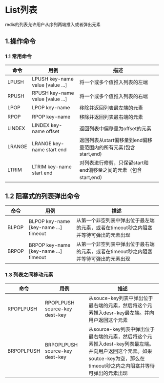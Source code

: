 # List列表

redis的列表允许用户从序列两端推入或者弹出元素

## 1.操作命令

### 1.1 常用命令

| 命令   | 用例                             | 描述                                                         |
| ------ | -------------------------------- | ------------------------------------------------------------ |
| LPUSH  | LPUSH key-name value [value ...] | 将一个或多个值推入列表的左端                                 |
| RPUSH  | RPUSH key-name value [value ...] | 将一个或多个值推入列表的右端                                 |
| LPOP   | LPOP key-name                    | 移除并返回列表最左端的元素                                   |
| RPOP   | RPOP key-name                    | 移除并返回列表最右端的元素                                   |
| LINDEX | LINDEX key-name offset           | 返回列表中偏移量为offset的元素                               |
| LRANGE | LRANGE key-name start end        | 返回列表从start偏移量到end偏移量范围内的所有元素(包含start,end) |
| LTRIM  | LTRIM key-name start end         | 对列表进行修剪，只保留start和end偏移量之间的元素（包含start,end） |

## 1.2 阻塞式的列表弹出命令

| 命令  | 用例                                | 描述                                                         |
| ----- | ----------------------------------- | ------------------------------------------------------------ |
| BLPOP | BLPOP key-name [key-name …] timeout | 从第一个非空列表中弹出位于最左端的元素，或者在timeout秒之内阻塞并等待可弹出的元素出现 |
| BRPOP | BRPOP key-name [key-name …] timeout | 从第一个非空列表中弹出位于最右端的元素，或者在timeout秒之内阻塞并等待可弹出的元素出现 |

### 1.3 列表之间移动元素

| 命令       | 用例                           | 描述                                                         |
| ---------- | ------------------------------ | ------------------------------------------------------------ |
| RPOPLPUSH  | RPOPLPUSH source-key dest-key  | 从souce-key列表中弹出位于最右端的元素，然后将这个元素推入desr-key最左端。并向用户返回这个元素 |
| BRPOPLPUSH | BRPOPLPUSH source-key dest-key | 从source-key列表中弹出位于最右端的元素，然后将这个元素推入dest-key列表最左端。并向用户返回这个元素。如果soutce-key为空，那么在timeout秒之内之内阻塞并等待可弹出的元素出现 |